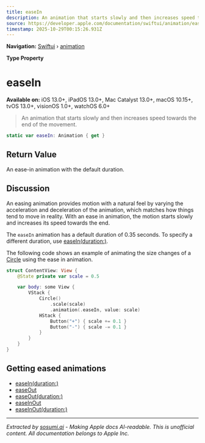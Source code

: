```yaml
---
title: easeIn
description: An animation that starts slowly and then increases speed towards the end of the movement.
source: https://developer.apple.com/documentation/swiftui/animation/easein
timestamp: 2025-10-29T00:15:26.931Z
---
```


**Navigation:** [Swiftui](/documentation/swiftui) › [animation](/documentation/swiftui/animation)

**Type Property**

# easeIn

**Available on:** iOS 13.0+, iPadOS 13.0+, Mac Catalyst 13.0+, macOS 10.15+, tvOS 13.0+, visionOS 1.0+, watchOS 6.0+

> An animation that starts slowly and then increases speed towards the end of the movement.

```swift
static var easeIn: Animation { get }
```

## Return Value

An ease-in animation with the default duration.

## Discussion

An easing animation provides motion with a natural feel by varying the acceleration and deceleration of the animation, which matches how things tend to move in reality. With an ease in animation, the motion starts slowly and increases its speed towards the end.

The `easeIn` animation has a default duration of 0.35 seconds. To specify a different duration, use [easeIn(duration:)](/documentation/swiftui/animation/easein(duration:)).

The following code shows an example of animating the size changes of a [Circle](/documentation/swiftui/circle) using the ease in animation.

```swift
struct ContentView: View {
    @State private var scale = 0.5

    var body: some View {
        VStack {
            Circle()
                .scale(scale)
                .animation(.easeIn, value: scale)
            HStack {
                Button("+") { scale += 0.1 }
                Button("-") { scale -= 0.1 }
            }
        }
    }
}
```

## Getting eased animations

- [easeIn(duration:)](/documentation/swiftui/animation/easein(duration:))
- [easeOut](/documentation/swiftui/animation/easeout)
- [easeOut(duration:)](/documentation/swiftui/animation/easeout(duration:))
- [easeInOut](/documentation/swiftui/animation/easeinout)
- [easeInOut(duration:)](/documentation/swiftui/animation/easeinout(duration:))

---

*Extracted by [sosumi.ai](https://sosumi.ai) - Making Apple docs AI-readable.*
*This is unofficial content. All documentation belongs to Apple Inc.*
